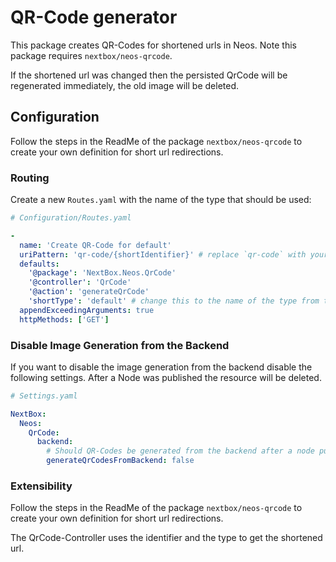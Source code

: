 # QR-Code generator

This package creates QR-Codes for shortened urls in Neos. Note this package requires `nextbox/neos-qrcode`.

If the shortened url was changed then the persisted QrCode will be regenerated immediately, the old image will be deleted.

## Configuration

Follow the steps in the ReadMe of the package `nextbox/neos-qrcode` to create your own definition for short url redirections.

### Routing

Create a new `Routes.yaml` with the name of the type that should be used:

```yaml
# Configuration/Routes.yaml

-
  name: 'Create QR-Code for default'
  uriPattern: 'qr-code/{shortIdentifier}' # replace `qr-code` with your preferences
  defaults:
    '@package': 'NextBox.Neos.QrCode'
    '@controller': 'QrCode'
    '@action': 'generateQrCode'
    'shortType': 'default' # change this to the name of the type from the settings
  appendExceedingArguments: true
  httpMethods: ['GET']
```

### Disable Image Generation from the Backend

If you want to disable the image generation from the backend disable the following settings. After a Node was published the resource will be deleted.

```yaml
# Settings.yaml

NextBox:
  Neos:
    QrCode:
      backend:
        # Should QR-Codes be generated from the backend after a node publish?
        generateQrCodesFromBackend: false
```

### Extensibility

Follow the steps in the ReadMe of the package `nextbox/neos-qrcode` to create your own definition for short url redirections.

The QrCode-Controller uses the identifier and the type to get the shortened url.
